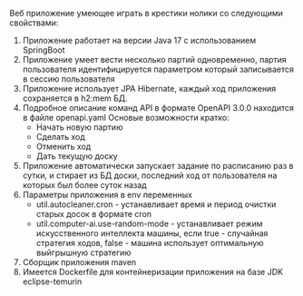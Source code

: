Веб приложение умеющее играть в крестики нолики со следующими свойствами:

1. Приложение работает на версии Java 17 с использованием SpringBoot
2. Приложение умеет вести несколько партий одновременно, партия пользователя идентифицируется параметром который записывается в сессию пользователя
3. Приложение использует JPA Hibernate, каждый ход приложения сохраняется в h2:mem БД.
4. Подробное описание команд API в формате OpenAPI 3.0.0 находится в файле openapi.yaml
   Основые возможности кратко:
    - Начать новую партию
    - Сделать ход
    - Отменить ход
    - Дать текущую доску
5. Приложение автоматически запускает задание по расписанию раз в сутки, и стирает из БД доски, последний ход от пользователя на которых был более суток назад
6. Параметры приложения в env переменных
   - util.autocleaner.cron - устанавливает время и период очистки старых досок в формате cron
   - util.computer-ai.use-random-mode - устанавливает режим искусственного интеллекта машины, если true - случайная стратегия ходов, false - машина использует оптимальную выйгрышную стратегию
7. Сборщик приложения maven
8. Имеется Dockerfile для контейнеризации приложения на базе JDK eclipse-temurin
